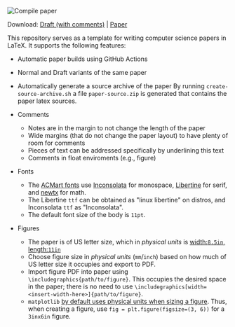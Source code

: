 ![Compile paper](../../workflows/Compile%20paper/badge.svg)

Download:
[Draft (with comments)](../../releases/latest/download/draft.pdf) |
[Paper](../../releases/latest/download/paper.pdf)

This repository serves as a template for writing computer science papers in LaTeX. It supports
the following features:

  - Automatic paper builds using GitHub Actions
  - Normal and Draft variants of the same paper
  - Automatically generate a source archive of the paper
    By running `create-source-archive.sh` a file `paper-source.zip` is
    generated that contains the paper latex sources.
  - Comments
    - Notes are in the margin to not change the length of the paper
    - Wide margins (that do not change the paper layout) to have plenty
      of room for comments
    - Pieces of text can be addressed specifically by underlining this text
    - Comments in float enviroments (e.g., figure)

  - Fonts
    - The [ACMart fonts](https://github.com/opencompl/paper-template/blob/master/acmart.cls#L720-L728)
      use [Inconsolata](https://ctan.org/pkg/inconsolata?lang=en) for monospace, 
      [Libertine](https://ctan.org/pkg/libertine?lang=en) for serif, and [newtx](https://ctan.org/pkg/newtx?lang=en) for math.
    - The Libertine `ttf` can be obtained as "linux libertine" on distros, and Inconsolata `ttf` as "Inconsolata".
    - The default font size of the body is `11pt`.
  - Figures
    - The paper is of US letter size, which in *physical units* is [width:`8.5in`, length:`11in`](https://en.wikipedia.org/wiki/Letter_(paper_size))
    - Choose figure size in *physical units* (`mm`/`inch`) based on how much of US letter size it occupies and export to PDF.
    - Import figure PDF into paper using `\includegraphics{path/to/figure}`.
      This occupies the desired space in the paper; there is no need to use
      `\includegraphics[width=<insert-width-here>]{path/to/figure}`. 
    -  `matplotlib` [by default uses physical units when sizing a figure](https://matplotlib.org/stable/gallery/subplots_axes_and_figures/figure_size_units.html#figure-size-in-inches-default).
       Thus, when creating a figure, use `fig = plt.figure(figsize=(3, 6))` for a `3inx6in` figure. 
